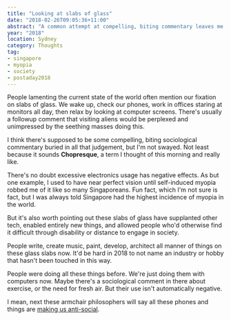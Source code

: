 ```yaml
---
title: "Looking at slabs of glass"
date: "2018-02-26T09:05:36+11:00"
abstract: "A common attempt at compelling, biting commentary leaves me unconvinced"
year: "2018"
location: Sydney
category: Thoughts
tag:
- singapore
- myopia
- society
- postaday2018
---
```

People lamenting the current state of the world often mention our fixation on slabs of glass. We wake up, check our phones, work in offices staring at monitors all day, then relax by looking at computer screens. There's usually a followup comment that visiting aliens would be perplexed and unimpressed by the seething masses doing this.

I think there's supposed to be some compelling, biting sociological commentary buried in all that judgement, but I'm not swayed. Not least because it sounds **Chopresque**, a term I thought of this morning and really like.

There's no doubt excessive electronics usage has negative effects. As but one example, I used to have near perfect vision until self-induced myopia robbed me of it like so many Singaporeans. Fun fact, which I'm not sure is fact, but I was always told Singapore had the highest incidence of myopia in the world.

But it's also worth pointing out these slabs of glass have supplanted other tech, enabled entirely new things, and allowed people who'd otherwise find it difficult through disability or distance to engage in society. 

People write, create music, paint, develop, architect all manner of things on these glass slabs now. It'd be hard in 2018 to not name an industry or hobby that hasn't been touched in this way.

People were doing all these things before. We're just doing them with computers now. Maybe there's a sociological comment in there about exercise, or the need for fresh air. But their use isn't automatically negative.

I mean, next these armchair philosophers will say all these phones and things are [making us anti-social].

[making us anti-social]: https://rubenerd.com/antisocial-tech/

